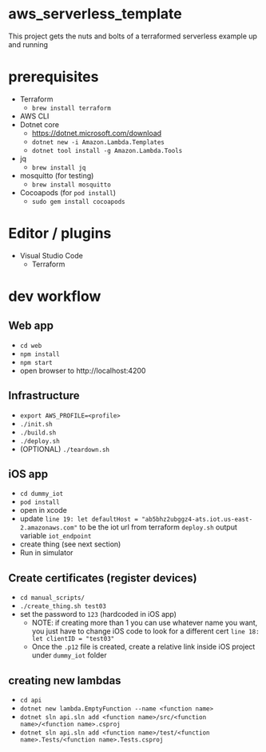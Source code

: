 # aws_serverless_template

This project gets the nuts and bolts of a terraformed serverless example up and running

# prerequisites
* Terraform
   * `brew install terraform`
* AWS CLI
* Dotnet core
   * https://dotnet.microsoft.com/download
   * `dotnet new -i Amazon.Lambda.Templates`
   * `dotnet tool install -g Amazon.Lambda.Tools`
* jq
   * `brew install jq`
* mosquitto (for testing)
   * `brew install mosquitto`
* Cocoapods (for `pod install`)
   * `sudo gem install cocoapods`

# Editor / plugins
* Visual Studio Code
  * Terraform

# dev workflow
## Web app
* `cd web`
* `npm install`
* `npm start`
* open browser to http://localhost:4200

## Infrastructure
* `export AWS_PROFILE=<profile>`
* `./init.sh`
* `./build.sh`
* `./deploy.sh`
* (OPTIONAL) `./teardown.sh`

## iOS app
* `cd dummy_iot`
* `pod install`
* open in xcode
* update `line 19: let defaultHost = "ab5bhz2ubggz4-ats.iot.us-east-2.amazonaws.com"` to be the iot url from terraform `deploy.sh` output variable `iot_endpoint`
* create thing (see next section)
* Run in simulator

## Create certificates (register devices)
* `cd manual_scripts/`
* `./create_thing.sh test03` 
* set the password to `123` (hardcoded in iOS app)
   * NOTE: if creating more than 1 you can use whatever name you want, you just have to change iOS code to look for a different cert `line 18: let clientID = "test03"`
   * Once the `.p12` file is created, create a relative link inside iOS project under `dummy_iot` folder

## creating new lambdas
* `cd api`
* `dotnet new lambda.EmptyFunction --name <function name>`
* `dotnet sln api.sln add <function name>/src/<function name>/<function name>.csproj`
* `dotnet sln api.sln add <function name>/test/<function name>.Tests/<function name>.Tests.csproj`